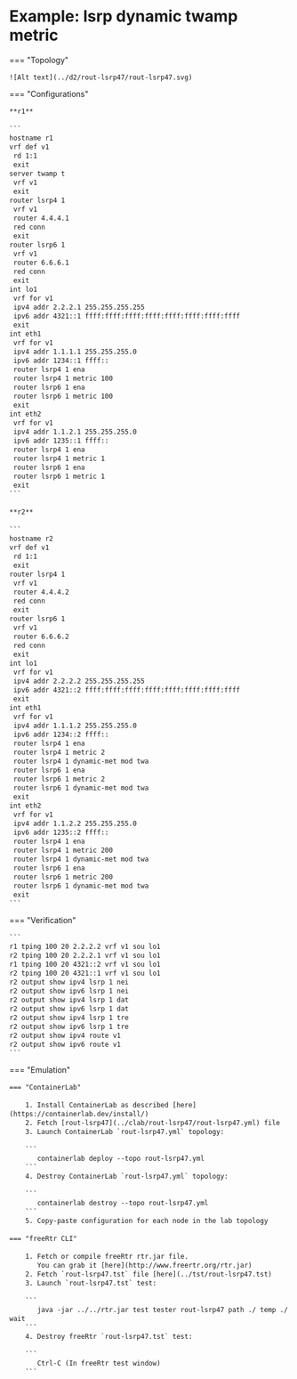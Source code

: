 # Example: lsrp dynamic twamp metric

=== "Topology"

    ![Alt text](../d2/rout-lsrp47/rout-lsrp47.svg)

=== "Configurations"

    **r1**

    ```
    hostname r1
    vrf def v1
     rd 1:1
     exit
    server twamp t
     vrf v1
     exit
    router lsrp4 1
     vrf v1
     router 4.4.4.1
     red conn
     exit
    router lsrp6 1
     vrf v1
     router 6.6.6.1
     red conn
     exit
    int lo1
     vrf for v1
     ipv4 addr 2.2.2.1 255.255.255.255
     ipv6 addr 4321::1 ffff:ffff:ffff:ffff:ffff:ffff:ffff:ffff
     exit
    int eth1
     vrf for v1
     ipv4 addr 1.1.1.1 255.255.255.0
     ipv6 addr 1234::1 ffff::
     router lsrp4 1 ena
     router lsrp4 1 metric 100
     router lsrp6 1 ena
     router lsrp6 1 metric 100
     exit
    int eth2
     vrf for v1
     ipv4 addr 1.1.2.1 255.255.255.0
     ipv6 addr 1235::1 ffff::
     router lsrp4 1 ena
     router lsrp4 1 metric 1
     router lsrp6 1 ena
     router lsrp6 1 metric 1
     exit
    ```

    **r2**

    ```
    hostname r2
    vrf def v1
     rd 1:1
     exit
    router lsrp4 1
     vrf v1
     router 4.4.4.2
     red conn
     exit
    router lsrp6 1
     vrf v1
     router 6.6.6.2
     red conn
     exit
    int lo1
     vrf for v1
     ipv4 addr 2.2.2.2 255.255.255.255
     ipv6 addr 4321::2 ffff:ffff:ffff:ffff:ffff:ffff:ffff:ffff
     exit
    int eth1
     vrf for v1
     ipv4 addr 1.1.1.2 255.255.255.0
     ipv6 addr 1234::2 ffff::
     router lsrp4 1 ena
     router lsrp4 1 metric 2
     router lsrp4 1 dynamic-met mod twa
     router lsrp6 1 ena
     router lsrp6 1 metric 2
     router lsrp6 1 dynamic-met mod twa
     exit
    int eth2
     vrf for v1
     ipv4 addr 1.1.2.2 255.255.255.0
     ipv6 addr 1235::2 ffff::
     router lsrp4 1 ena
     router lsrp4 1 metric 200
     router lsrp4 1 dynamic-met mod twa
     router lsrp6 1 ena
     router lsrp6 1 metric 200
     router lsrp6 1 dynamic-met mod twa
     exit
    ```

=== "Verification"

    ```
    r1 tping 100 20 2.2.2.2 vrf v1 sou lo1
    r2 tping 100 20 2.2.2.1 vrf v1 sou lo1
    r1 tping 100 20 4321::2 vrf v1 sou lo1
    r2 tping 100 20 4321::1 vrf v1 sou lo1
    r2 output show ipv4 lsrp 1 nei
    r2 output show ipv6 lsrp 1 nei
    r2 output show ipv4 lsrp 1 dat
    r2 output show ipv6 lsrp 1 dat
    r2 output show ipv4 lsrp 1 tre
    r2 output show ipv6 lsrp 1 tre
    r2 output show ipv4 route v1
    r2 output show ipv6 route v1
    ```

=== "Emulation"

    === "ContainerLab"

        1. Install ContainerLab as described [here](https://containerlab.dev/install/)  
        2. Fetch [rout-lsrp47](../clab/rout-lsrp47/rout-lsrp47.yml) file  
        3. Launch ContainerLab `rout-lsrp47.yml` topology:  

        ```
           containerlab deploy --topo rout-lsrp47.yml  
        ```
        4. Destroy ContainerLab `rout-lsrp47.yml` topology:  

        ```
           containerlab destroy --topo rout-lsrp47.yml  
        ```
        5. Copy-paste configuration for each node in the lab topology

    === "freeRtr CLI"

        1. Fetch or compile freeRtr rtr.jar file.  
           You can grab it [here](http://www.freertr.org/rtr.jar)  
        2. Fetch `rout-lsrp47.tst` file [here](../tst/rout-lsrp47.tst)  
        3. Launch `rout-lsrp47.tst` test:  

        ```
           java -jar ../../rtr.jar test tester rout-lsrp47 path ./ temp ./ wait
        ```
        4. Destroy freeRtr `rout-lsrp47.tst` test:  

        ```
           Ctrl-C (In freeRtr test window)
        ```

